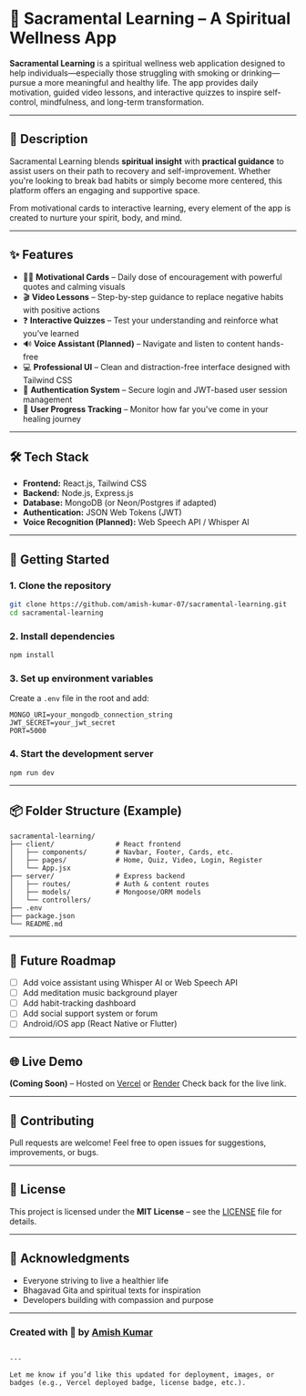 # 🙏 Sacramental Learning – A Spiritual Wellness App

**Sacramental Learning** is a spiritual wellness web application designed to help individuals—especially those struggling with smoking or drinking—pursue a more meaningful and healthy life. The app provides daily motivation, guided video lessons, and interactive quizzes to inspire self-control, mindfulness, and long-term transformation.

---

## 📖 Description

Sacramental Learning blends **spiritual insight** with **practical guidance** to assist users on their path to recovery and self-improvement. Whether you're looking to break bad habits or simply become more centered, this platform offers an engaging and supportive space.

From motivational cards to interactive learning, every element of the app is created to nurture your spirit, body, and mind.

---

## ✨ Features

- 🧘‍♂️ **Motivational Cards** – Daily dose of encouragement with powerful quotes and calming visuals  
- 🎬 **Video Lessons** – Step-by-step guidance to replace negative habits with positive actions  
- ❓ **Interactive Quizzes** – Test your understanding and reinforce what you’ve learned  
- 🔊 **Voice Assistant (Planned)** – Navigate and listen to content hands-free  
- 💻 **Professional UI** – Clean and distraction-free interface designed with Tailwind CSS  
- 🔐 **Authentication System** – Secure login and JWT-based user session management  
- 🧾 **User Progress Tracking** – Monitor how far you've come in your healing journey  

---

## 🛠 Tech Stack

- **Frontend:** React.js, Tailwind CSS  
- **Backend:** Node.js, Express.js  
- **Database:** MongoDB (or Neon/Postgres if adapted)  
- **Authentication:** JSON Web Tokens (JWT)  
- **Voice Recognition (Planned):** Web Speech API / Whisper AI  

---

## 🚀 Getting Started

### 1. Clone the repository

```bash
git clone https://github.com/amish-kumar-07/sacramental-learning.git
cd sacramental-learning
````

### 2. Install dependencies

```bash
npm install
```

### 3. Set up environment variables

Create a `.env` file in the root and add:

```env
MONGO_URI=your_mongodb_connection_string
JWT_SECRET=your_jwt_secret
PORT=5000
```

### 4. Start the development server

```bash
npm run dev
```

---

## 📦 Folder Structure (Example)

```
sacramental-learning/
├── client/               # React frontend
│   ├── components/       # Navbar, Footer, Cards, etc.
│   ├── pages/            # Home, Quiz, Video, Login, Register
│   └── App.jsx           
├── server/               # Express backend
│   ├── routes/           # Auth & content routes
│   ├── models/           # Mongoose/ORM models
│   └── controllers/
├── .env                  
├── package.json          
└── README.md             
```

---

## 🔮 Future Roadmap

* [ ] Add voice assistant using Whisper AI or Web Speech API
* [ ] Add meditation music background player
* [ ] Add habit-tracking dashboard
* [ ] Add social support system or forum
* [ ] Android/iOS app (React Native or Flutter)

---

## 🌐 Live Demo

**(Coming Soon)** – Hosted on [Vercel](https://vercel.com/) or [Render](https://render.com/)
Check back for the live link.

---

## 🤝 Contributing

Pull requests are welcome! Feel free to open issues for suggestions, improvements, or bugs.

---

## 📜 License

This project is licensed under the **MIT License** – see the [LICENSE](LICENSE) file for details.

---

## 🙌 Acknowledgments

* Everyone striving to live a healthier life
* Bhagavad Gita and spiritual texts for inspiration
* Developers building with compassion and purpose

---

### Created with 💛 by [Amish Kumar](https://github.com/amish-kumar-07)

```

---

Let me know if you’d like this updated for deployment, images, or badges (e.g., Vercel deployed badge, license badge, etc.).
```

